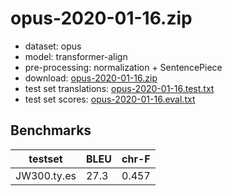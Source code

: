 # opus-2020-01-16.zip

* dataset: opus
* model: transformer-align
* pre-processing: normalization + SentencePiece
* download: [opus-2020-01-16.zip](https://object.pouta.csc.fi/OPUS-MT-models/ty-es/opus-2020-01-16.zip)
* test set translations: [opus-2020-01-16.test.txt](https://object.pouta.csc.fi/OPUS-MT-models/ty-es/opus-2020-01-16.test.txt)
* test set scores: [opus-2020-01-16.eval.txt](https://object.pouta.csc.fi/OPUS-MT-models/ty-es/opus-2020-01-16.eval.txt)

## Benchmarks

| testset               | BLEU  | chr-F |
|-----------------------|-------|-------|
| JW300.ty.es 	| 27.3 	| 0.457 |

